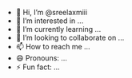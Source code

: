- 👋 Hi, I’m @sreelaxmiii
- 👀 I’m interested in ...
- 🌱 I’m currently learning ...
- 💞️ I’m looking to collaborate on ...
- 📫 How to reach me ...
- 😄 Pronouns: ...
- ⚡ Fun fact: ...

<!---
sreelaxmiii/sreelaxmiii is a ✨ special ✨ repository because its `README.md` (this file) appears on your GitHub profile.
You can click the Preview link to take a look at your changes.
--->
